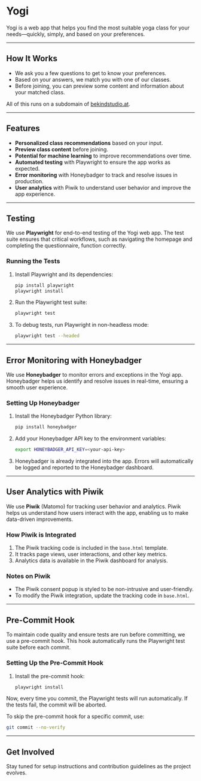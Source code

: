 # Yogi  

Yogi is a web app that helps you find the most suitable yoga class for your needs—quickly, simply, and based on your preferences.  

---

## How It Works  

- We ask you a few questions to get to know your preferences.  
- Based on your answers, we match you with one of our classes.  
- Before joining, you can preview some content and information about your matched class.  

All of this runs on a subdomain of [bekindstudio.at](https://bekindstudio.at).  

---

## Features  

- **Personalized class recommendations** based on your input.  
- **Preview class content** before joining.  
- **Potential for machine learning** to improve recommendations over time.  
- **Automated testing** with Playwright to ensure the app works as expected.  
- **Error monitoring** with Honeybadger to track and resolve issues in production.  
- **User analytics** with Piwik to understand user behavior and improve the app experience.  

---

## Testing  

We use **Playwright** for end-to-end testing of the Yogi web app. The test suite ensures that critical workflows, such as navigating the homepage and completing the questionnaire, function correctly.  

### Running the Tests  

1. Install Playwright and its dependencies:  
   ```bash  
   pip install playwright  
   playwright install  
   ```

2. Run the Playwright test suite:  
   ```bash  
   playwright test  
   ```

3. To debug tests, run Playwright in non-headless mode:  
   ```bash  
   playwright test --headed  
   ```

---

## Error Monitoring with Honeybadger  

We use **Honeybadger** to monitor errors and exceptions in the Yogi app. Honeybadger helps us identify and resolve issues in real-time, ensuring a smooth user experience.  

### Setting Up Honeybadger  

1. Install the Honeybadger Python library:  
   ```bash  
   pip install honeybadger  
   ```

2. Add your Honeybadger API key to the environment variables:  
   ```bash  
   export HONEYBADGER_API_KEY=<your-api-key>  
   ```

3. Honeybadger is already integrated into the app. Errors will automatically be logged and reported to the Honeybadger dashboard.  

---

## User Analytics with Piwik  

We use **Piwik** (Matomo) for tracking user behavior and analytics. Piwik helps us understand how users interact with the app, enabling us to make data-driven improvements.  

### How Piwik is Integrated  

1. The Piwik tracking code is included in the `base.html` template.  
2. It tracks page views, user interactions, and other key metrics.  
3. Analytics data is available in the Piwik dashboard for analysis.  

### Notes on Piwik  

- The Piwik consent popup is styled to be non-intrusive and user-friendly.  
- To modify the Piwik integration, update the tracking code in `base.html`.  

---

## Pre-Commit Hook  

To maintain code quality and ensure tests are run before committing, we use a pre-commit hook. This hook automatically runs the Playwright test suite before each commit.  

### Setting Up the Pre-Commit Hook  

1. Install the pre-commit hook:  
   ```bash  
   playwright install  
   ```

Now, every time you commit, the Playwright tests will run automatically. If the tests fail, the commit will be aborted.  

To skip the pre-commit hook for a specific commit, use:  
```bash  
git commit --no-verify  
```

---

## Get Involved  

Stay tuned for setup instructions and contribution guidelines as the project evolves.
